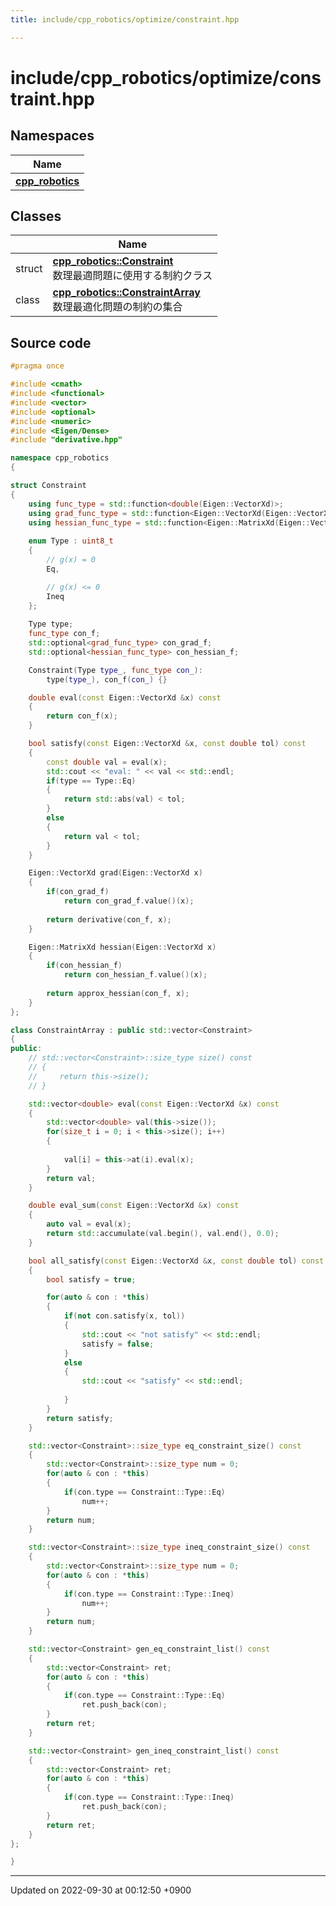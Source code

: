 ```yaml
---
title: include/cpp_robotics/optimize/constraint.hpp

---
```


# include/cpp_robotics/optimize/constraint.hpp



## Namespaces

| Name           |
| -------------- |
| **[cpp_robotics](/cpp_robotics/doxybook/Namespaces/namespacecpp__robotics/)**  |

## Classes

|                | Name           |
| -------------- | -------------- |
| struct | **[cpp_robotics::Constraint](/cpp_robotics/doxybook/Classes/structcpp__robotics_1_1Constraint/)** <br>数理最適問題に使用する制約クラス  |
| class | **[cpp_robotics::ConstraintArray](/cpp_robotics/doxybook/Classes/classcpp__robotics_1_1ConstraintArray/)** <br>数理最適化問題の制約の集合  |




## Source code

```cpp
#pragma once

#include <cmath>
#include <functional>
#include <vector>
#include <optional>
#include <numeric>
#include <Eigen/Dense>
#include "derivative.hpp"

namespace cpp_robotics
{

struct Constraint
{
    using func_type = std::function<double(Eigen::VectorXd)>;
    using grad_func_type = std::function<Eigen::VectorXd(Eigen::VectorXd)>;
    using hessian_func_type = std::function<Eigen::MatrixXd(Eigen::VectorXd)>;
    
    enum Type : uint8_t
    {
        // g(x) = 0
        Eq,

        // g(x) <= 0
        Ineq
    };
    
    Type type;
    func_type con_f;
    std::optional<grad_func_type> con_grad_f;
    std::optional<hessian_func_type> con_hessian_f;

    Constraint(Type type_, func_type con_):
        type(type_), con_f(con_) {}

    double eval(const Eigen::VectorXd &x) const
    {
        return con_f(x);
    }

    bool satisfy(const Eigen::VectorXd &x, const double tol) const
    {
        const double val = eval(x);
        std::cout << "eval: " << val << std::endl;
        if(type == Type::Eq)
        {
            return std::abs(val) < tol;
        }
        else
        {
            return val < tol;
        }
    }

    Eigen::VectorXd grad(Eigen::VectorXd x)
    {
        if(con_grad_f)
            return con_grad_f.value()(x);
        
        return derivative(con_f, x);
    }

    Eigen::MatrixXd hessian(Eigen::VectorXd x)
    {
        if(con_hessian_f)
            return con_hessian_f.value()(x);
        
        return approx_hessian(con_f, x);
    }
};

class ConstraintArray : public std::vector<Constraint>
{
public:
    // std::vector<Constraint>::size_type size() const
    // {
    //     return this->size();
    // }

    std::vector<double> eval(const Eigen::VectorXd &x) const
    {
        std::vector<double> val(this->size());
        for(size_t i = 0; i < this->size(); i++)
        {
            
            val[i] = this->at(i).eval(x);
        }
        return val;
    }

    double eval_sum(const Eigen::VectorXd &x) const
    {
        auto val = eval(x);
        return std::accumulate(val.begin(), val.end(), 0.0);
    }

    bool all_satisfy(const Eigen::VectorXd &x, const double tol) const
    {
        bool satisfy = true;

        for(auto & con : *this)
        {
            if(not con.satisfy(x, tol))
            {
                std::cout << "not satisfy" << std::endl;
                satisfy = false;
            }
            else
            {
                std::cout << "satisfy" << std::endl;
                
            }
        }
        return satisfy;
    }

    std::vector<Constraint>::size_type eq_constraint_size() const
    {
        std::vector<Constraint>::size_type num = 0;
        for(auto & con : *this)
        {
            if(con.type == Constraint::Type::Eq)
                num++;
        }
        return num;
    }

    std::vector<Constraint>::size_type ineq_constraint_size() const
    {
        std::vector<Constraint>::size_type num = 0;
        for(auto & con : *this)
        {
            if(con.type == Constraint::Type::Ineq)
                num++;
        }
        return num;
    }

    std::vector<Constraint> gen_eq_constraint_list() const
    {
        std::vector<Constraint> ret;
        for(auto & con : *this)
        {
            if(con.type == Constraint::Type::Eq)
                ret.push_back(con);
        }
        return ret;
    }

    std::vector<Constraint> gen_ineq_constraint_list() const
    {
        std::vector<Constraint> ret;
        for(auto & con : *this)
        {
            if(con.type == Constraint::Type::Ineq)
                ret.push_back(con);
        }
        return ret;
    }
};

}
```


-------------------------------

Updated on 2022-09-30 at 00:12:50 +0900
